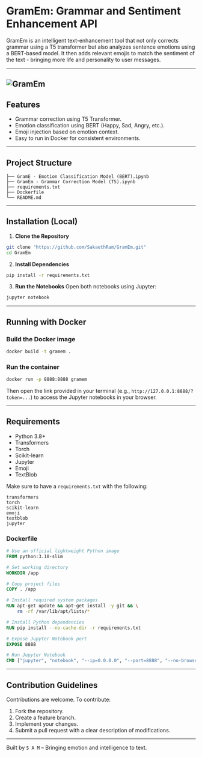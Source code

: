 # GramEm: Grammar and Sentiment Enhancement API

GramEm is an intelligent text-enhancement tool that not only corrects grammar using a T5 transformer but also analyzes sentence emotions using a BERT-based model. It then adds relevant emojis to match the sentiment of the text - bringing more life and personality to user messages.

---
![GramEm](https://github.com/user-attachments/assets/881aab86-5379-424b-8d26-57bea44cad04)
---
## Features

- Grammar correction using T5 Transformer.
- Emotion classification using BERT (Happy, Sad, Angry, etc.).
- Emoji injection based on emotion context.
- Easy to run in Docker for consistent environments.

---

## Project Structure

```
├── GramE - Emotion Classification Model (BERT).ipynb
├── GramEm - Grammar Correction Model (T5).ipynb
├── requirements.txt
├── Dockerfile
└── README.md
```

---

## Installation (Local)

1. **Clone the Repository**
```bash
git clone "https://github.com/SakaethRam/GramEm.git"
cd GramEm
```

2. **Install Dependencies**
```bash
pip install -r requirements.txt
```

3. **Run the Notebooks**
Open both notebooks using Jupyter:
```bash
jupyter notebook
```

---

## Running with Docker

### Build the Docker image
```bash
docker build -t gramem .
```

### Run the container
```bash
docker run -p 8888:8888 gramem
```

Then open the link provided in your terminal (e.g., `http://127.0.0.1:8888/?token=...`) to access the Jupyter notebooks in your browser.

---

## Requirements

- Python 3.8+
- Transformers
- Torch
- Scikit-learn
- Jupyter
- Emoji
- TextBlob

Make sure to have a `requirements.txt` with the following:

```
transformers
torch
scikit-learn
emoji
textblob
jupyter
```

### Dockerfile

```dockerfile
# Use an official lightweight Python image
FROM python:3.10-slim

# Set working directory
WORKDIR /app

# Copy project files
COPY . /app

# Install required system packages
RUN apt-get update && apt-get install -y git && \
    rm -rf /var/lib/apt/lists/*

# Install Python dependencies
RUN pip install --no-cache-dir -r requirements.txt

# Expose Jupyter Notebook port
EXPOSE 8888

# Run Jupyter Notebook
CMD ["jupyter", "notebook", "--ip=0.0.0.0", "--port=8888", "--no-browser", "--allow-root"]
```

---

## **Contribution Guidelines**  
Contributions are welcome. To contribute:  
1. Fork the repository.  
2. Create a feature branch.  
3. Implement your changes.  
4. Submit a pull request with a clear description of modifications.  

---

Built by `S A M` – Bringing emotion and intelligence to text.

